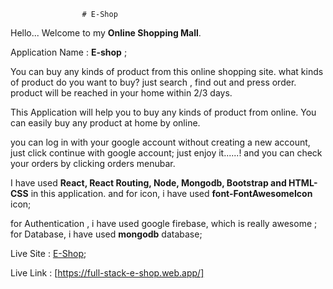                     # E-Shop
Hello...
Welcome to my **Online Shopping Mall**.

Application Name : **E-shop** ;

You can buy any kinds of product from this online shopping site. what kinds of product do you want to buy? just search , find out and press order. product will be reached in your home within 2/3 days. 

This Application will help you to buy any kinds of product from online. You can easily buy any product at home by online.

you can log in with your google account without creating a new account, just click continue with google account; just enjoy it......! and you can check your orders by clicking orders menubar.

I have used **React, React Routing, Node, Mongodb, Bootstrap and HTML-CSS** in this application. and for icon, i have used **font-FontAwesomeIcon** icon;

for Authentication , i have used google firebase, which is really awesome ;
for Database, i have used **mongodb** database;

Live Site : [E-Shop](https://full-stack-e-shop.web.app/);

Live Link : [https://full-stack-e-shop.web.app/]